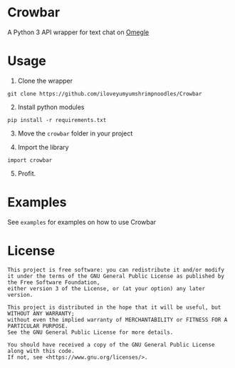 # Crowbar
A Python 3 API wrapper for text chat on [Omegle](https://omegle.com)

# Usage
1. Clone the wrapper
```
git clone https://github.com/iloveyumyumshrimpnoodles/Crowbar
```

2. Install python modules
```
pip install -r requirements.txt
```

3. Move the `crowbar` folder in your project

4. Import the library
```
import crowbar
```

5. Profit.

# Examples
See `examples` for examples on how to use Crowbar

# License
```
This project is free software: you can redistribute it and/or modify it under the terms of the GNU General Public License as published by the Free Software Foundation, 
either version 3 of the License, or (at your option) any later version.

This project is distributed in the hope that it will be useful, but WITHOUT ANY WARRANTY; 
without even the implied warranty of MERCHANTABILITY or FITNESS FOR A PARTICULAR PURPOSE. 
See the GNU General Public License for more details.

You should have received a copy of the GNU General Public License along with this code. 
If not, see <https://www.gnu.org/licenses/>. 
```